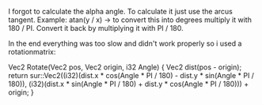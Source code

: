 I forgot to calculate the alpha angle. To calculate it just use the arcus tangent. Example: atan(y / x) -> to convert this into degrees multiply it with 180 / PI. Convert
it back by multiplying it with PI / 180.

In the end everything was too slow and didn't work properly so i used a rotationmatrix:

Vec2 Rotate(Vec2 pos, Vec2 origin, i32 Angle)
{
	Vec2 dist(pos - origin);
	return 	sur::Vec2((i32)(dist.x * cos(Angle * PI / 180) - dist.y * sin(Angle * PI / 180)),
		(i32)(dist.x * sin(Angle * PI / 180) + dist.y * cos(Angle * PI / 180))) + origin;
}
